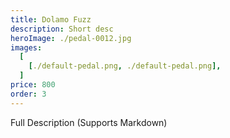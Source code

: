 ```yaml
---
title: Dolamo Fuzz
description: Short desc
heroImage: ./pedal-0012.jpg
images:
  [
    [./default-pedal.png, ./default-pedal.png],
  ]
price: 800
order: 3
---
```


Full Description 
(Supports Markdown)
